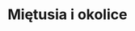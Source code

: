 # Miętusia i okolice

<body onload="onload();" >

<script type="text/javascript" >

document.addEventListener('keydown', (e) => {
  e.stopPropagation();
});


function onload () {

	const viewer = new CV2.CaveViewer( "scene", {
	view: {
			shadingMode: CV2.SHADING_SURVEY,			
			box: false,
			HUD: true,
			walls: false,			
			linewidth: 0.2,
			entrances: false,
			entrance_dots: true,			
		}		
	} 
	);

	const ui = new CV2.CaveViewUI( viewer );

	ui.loadCave("../3d_files/mietusia_i_okolice.3d" );

}
</script>


<div style="padding: 20px">
	<div id="scene"></div>
</div>


</body>
